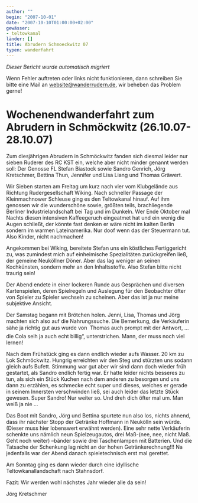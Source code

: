 ```yaml
---
author: ""
begin: "2007-10-01"
date: "2007-10-10T01:00:00+02:00"
gewässer:
- teltowkanal
länder: []
title: Abrudern Schmoeckwitz 07
typen: wanderfahrt
---
```



*Dieser Bericht wurde automatisch migriert*

Wenn Fehler auftreten oder links nicht funktionieren, dann schreiben Sie bitte eine Mail an website@wanderrudern.de, wir beheben das Problem gerne!



# Wochenendwanderfahrt zum Abrudern in Schmöckwitz (26.10.07-28.10.07)


Zum diesjährigen Abrudern in Schmöckwitz fanden sich diesmal leider nur sieben Ruderer des RC KST ein, welche aber nicht minder genannt werden soll: Der Genosse FL Stefan Biastock sowie Sandro Genrich, Jörg Kretschmer, Bettina Thun, Jennifer und Lisa Liang und Thomas Gräwert.

Wir Sieben starten am Freitag um kurz nach vier vom Klubgelände aus Richtung Rudergesellschaft Wiking. Nach schneller Passage der Kleinmachnower Schleuse ging es den Teltowkanal hinauf. Auf ihm genossen wir die wunderschöne sowie, größten teils, brachliegende Berliner Industrielandschaft bei Tag und im Dunkeln. Wer Ende Oktober mal Nachts diesen intensiven Kaffeegeruch eingeatmet hat und ein wenig die Augen schließt, der könnte fast denken er wäre nicht im kalten Berlin sondern im warmen Lateinamerika. Nur doof wenn das der Steuermann tut. Also Kinder, nicht nachmachen!

Angekommen bei Wiking, bereitete Stefan uns ein köstliches Fertiggericht zu, was zumindest mich auf einheimische Spezialitäten zurückgreifen ließ, der gemeine Neuköllner Döner. Aber das lag weniger an seinen Kochkünsten, sondern mehr an den Inhaltsstoffe. Also Stefan bitte nicht traurig sein!

Der Abend endete in einer lockeren Runde aus Gesprächen und diversen Kartenspielen, deren Spielregeln und Auslegung für den Beobachter öfter von Spieler zu Spieler wechseln zu scheinen. Aber das ist ja nur meine subjektive Ansicht.

Der Samstag begann mit Brötchen holen. Jenni, Lisa, Thomas und Jörg machten sich also auf die Nahrungssuche. Die Bemerkung, die Verkäuferin sähe ja richtig gut aus wurde von  Thomas auch prompt mit der Antwort, ... die Cola seih ja auch echt billig“, unterstrichen. Mann, der muss noch viel lernen!

Nach dem Frühstück ging es dann endlich wieder aufs Wasser. 20 km zu Lok Schmöckwitz. Hungrig erreichten wir den Steg und stürzten uns sodann gleich aufs Bufett. Stimmung war gut aber wir sind dann doch wieder früh gestartet, als Sandro endlich fertig war. Er hatte leider nichts besseres zu tun, als sich ein Stück Kuchen nach dem anderen zu besorgen und uns dann zu erzählen, es schmecke echt super und dieses, welches er gerade in seinem Innersten verschwinden ließ, sei auch leider das letzte Stück gewesen. Super Sandro! Nur weiter so. Und dreh dich öfter mal um. Man weiß ja nie ...

Das Boot mit Sandro, Jörg und Bettina spurtete nun also los, nichts ahnend, dass ihr nächster Stopp der Getränke Hoffmann in Neukölln sein würde. (Dieser muss hier lobenswert erwähnt werden). Eine sehr nette Verkäuferin schenkte uns nämlich neun Spielzeugautos, drei Maß-(nee, nee, nicht Maß. Geht noch weiter) –bänder sowie drei Taschenlampen mit Batterien. Und die Tatsache der Schenkung lag nicht an der hohen Getränkerechnung!!! Na jedenfalls war der Abend danach spieletechnisch erst mal gerettet.

Am Sonntag ging es dann wieder durch eine idyllische Teltowkanallandschaft nach Stahnsdorf.

Fazit: Wir werden wohl nächstes Jahr wieder alle da sein!

Jörg Kretschmer
